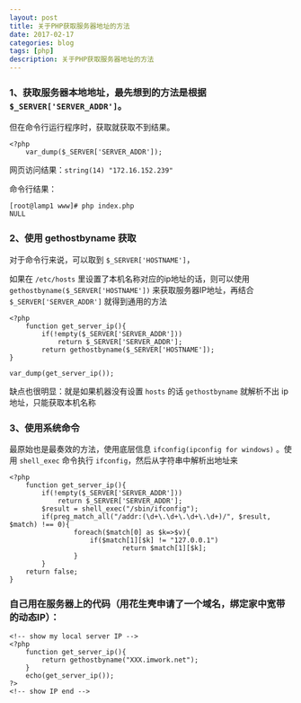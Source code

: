 ```yaml
---
layout: post
title: 关于PHP获取服务器地址的方法
date: 2017-02-17
categories: blog
tags: [php]
description: 关于PHP获取服务器地址的方法
---
```


### 1、获取服务器本地地址，最先想到的方法是根据 `$_SERVER['SERVER_ADDR']`。

但在命令行运行程序时，获取就获取不到结果。

	<?php 
		var_dump($_SERVER['SERVER_ADDR']);
 

网页访问结果：`string(14) "172.16.152.239"`

命令行结果：

	[root@lamp1 www]# php index.php 
	NULL

### 2、使用 gethostbyname 获取

对于命令行来说，可以取到 `$_SERVER['HOSTNAME']`，

如果在 `/etc/hosts` 里设置了本机名称对应的ip地址的话，则可以使用 `gethostbyname($_SERVER['HOSTNAME'])` 来获取服务器IP地址，再结合 `$_SERVER['SERVER_ADDR']` 就得到通用的方法


	<?php
		function get_server_ip(){
        	if(!empty($_SERVER['SERVER_ADDR']))
                return $_SERVER['SERVER_ADDR'];
        	return gethostbyname($_SERVER['HOSTNAME']);
	}

	var_dump(get_server_ip());
 

缺点也很明显：就是如果机器没有设置 `hosts` 的话 `gethostbyname` 就解析不出 ip 地址，只能获取本机名称

### 3、使用系统命令

最原始也是最奏效的方法，使用底层信息 `ifconfig(ipconfig for windows)` 。使用 `shell_exec` 命令执行 `ifconfig`，然后从字符串中解析出地址来


	<?php
		function get_server_ip(){
        	if(!empty($_SERVER['SERVER_ADDR']))
                return $_SERVER['SERVER_ADDR'];
        	$result = shell_exec("/sbin/ifconfig");
        	if(preg_match_all("/addr:(\d+\.\d+\.\d+\.\d+)/", $result, $match) !== 0){
                	foreach($match[0] as $k=>$v){
                        if($match[1][$k] != "127.0.0.1")
                                return $match[1][$k];
                	}
        	}
        return false;
	}


### 自己用在服务器上的代码（用花生壳申请了一个域名，绑定家中宽带的动态IP）：

	<!-- show my local server IP -->
	<?php
		function get_server_ip(){
			return gethostbyname("XXX.imwork.net");
		}
		echo(get_server_ip());
	?>
	<!-- show IP end -->
